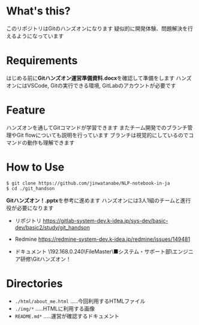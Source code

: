# What's this?

このリポジトリはGitのハンズオンになります
疑似的に開発体験、問題解決を行えるようになっています

# Requirements
はじめる前に**Gitハンズオン運営準備資料.docx**を確認して準備をします
ハンズオンにはVSCode, Gitの実行できる環境, GitLabのアカウントが必要です

# Feature
ハンズオンを通してGitコマンドが学習できます
またチーム開発でのブランチ管理やGit flowについても説明を行っています
ブランチは視覚的にしているのでコマンドの動作も理解できます

# How to Use

```
$ git clone https://github.com/jinwatanabe/NLP-notebook-in-ja
$ cd ./git_handson
```

**Gitハンズオン！.pptx**を参考に進めます
ハンズオンには3人1組のチームと進行役が必要になります

- リポジトリ
https://gitlab-system-dev.k-idea.jp/sys-dev/basic-dev/basic2/study/git_handson

- Redmine
https://redmine-system-dev.k-idea.jp/redmine/issues/149481

- ドキュメント
\\192.168.0.240\FileMaster\■システム・サポート部\エンジニア研修\Gitハンズオン！

# Directories

- `./html/about_me.html` .....今回利用するHTMLファイル
- `./img/*` .....HTMLに利用する画像
- `README.md*` .....運営が確認するドキュメント